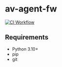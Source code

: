 # av-agent-fw

[![CI Workflow](https://github.com/Twanus/av-agent-fw/actions/workflows/branch-ci.yml/badge.svg)](https://github.com/Twanus/av-agent-fw/actions/workflows/branch-ci.yml)

## Requirements

- Python 3.10+
- pip
- git

